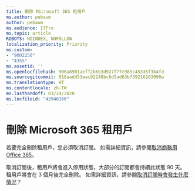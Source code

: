 ```yaml
---
title: 刪除 Microsoft 365 租用戶
ms.author: pebaum
author: pebaum
ms.audience: ITPro
ms.topic: article
ROBOTS: NOINDEX, NOFOLLOW
localization_priority: Priority
ms.custom:
- "9002250"
- "4355"
ms.assetid: ''
ms.openlocfilehash: 906a8901aeff2b6b3d927f77c989c45335f3b4fd
ms.sourcegitcommit: 018aadd53eac92248bc6d5ad63b739216103090a
ms.translationtype: HT
ms.contentlocale: zh-TW
ms.lasthandoff: 03/24/2020
ms.locfileid: "42940166"
---
```

# <a name="delete-microsoft-365-tenant"></a>刪除 Microsoft 365 租用戶

若要完全刪除租用戶，您必須取消訂閱。 如需詳細資訊，請參閱[取消商務用 Office 365](https://docs.microsoft.com/microsoft-365/commerce/subscriptions/cancel-your-subscription?view=o365-worldwide)。 
 
取消訂閱後，租用戶將會進入停用狀態，大部分的訂閱都會持續此狀態 90 天。 租用戶將會在 3 個月後完全刪除。 如需詳細資訊，請參閱[取消訂閱時會發生什麼情況](https://docs.microsoft.com/microsoft-365/commerce/subscriptions/cancel-your-subscription?view=o365-worldwide#what-happens-when-you-cancel-a-subscription)？
